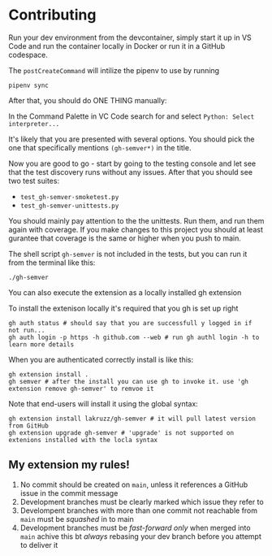 # Contributing

Run your dev environment from the devcontainer, simply start it up in VS Code and run the container locally in Docker or run it in a GitHub codespace.

The `postCreateCommand` will intilize the pipenv to use by running

```
pipenv sync
```

After that, you should do ONE THING manually:

In the Command Palette in VC Code search for and select `Python: Select interpreter...`

It's likely that you are presented with several options. You should pick the one that specifically mentions `(gh-semver*)` in the title.

Now you are good to go - start by going to the testing console and let see that the test discovery runs without any issues. After that you should see two test suites:
- `test_gh-semver-smoketest.py`
- `test_gh-semver-unittests.py`

You should mainly pay attention to the the unittests. Run them, and run them again with coverage.
If you make changes to this project you should at least gurantee that coverage is the same or higher when you push to main.

The shell script `gh-semver` is not included in the tests, but you can run it from the terminal like this:

```
./gh-semver
```

You can also execute the extension as a locally installed gh extension

To install the extenison locally it's required that you gh is set up right

```shell
gh auth status # should say that you are successfull y logged in if not run...
gh auth login -p https -h github.com --web # run gh authl login -h to learn more details
```

When you are authenticated correctly install is like this:

```shell
gh extension install . 
gh semver # after the install you can use gh to invoke it. use 'gh extension remove gh-semver' to remvoe it
```

Note that end-users will install it using the global syntax:

```shell
gh extension install lakruzz/gh-semver # it will pull latest version from GitHub
gh extension upgrade gh-semver # 'upgrade' is not supported on extenions installed with the locla syntax
```

## My extension my rules!

1. No commit should be created on `main`, unless it references a GitHub issue in the commit message
2. Development branches must be clearly marked which issue they refer to
3. Develompent branches with more than one commit not reachable from `main` must be _squashed_ in to main
4. Development branches must be _fast-forward only_ when merged into `main` achive this bt _always_ rebasing your dev branch before you attempt to deliver it






